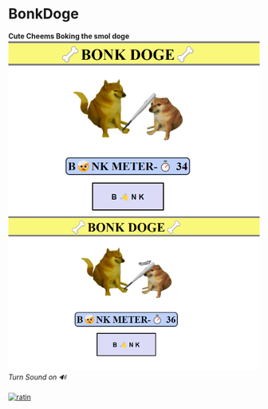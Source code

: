 # BonkDoge

**Cute Cheems Boking the smol doge**
![Demo1](bonk1.png)
![Demo2](bonk2.png)
*Turn Sound on 🔊* 
<br><br>
[![ratin](https://img.shields.io/badge/Try_Now-6FEC28?style=for-the-badge&logoColor=white)](https://suraj-xd.github.io/bonkdoge.github.io/)
